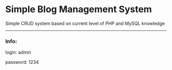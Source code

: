 # Simple Blog Management System
Simple CRUD system based on current level of PHP and MySQL knowledge
***


### Info:
login: admin

password: 1234

